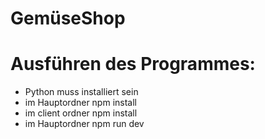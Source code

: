 # GemüseShop

# Ausführen des Programmes:
- Python muss installiert sein
- im Hauptordner npm install 
- im client ordner npm install
- im Hauptordner npm run dev
